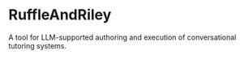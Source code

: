 # RuffleAndRiley
A tool for LLM-supported authoring and execution of conversational tutoring systems.
